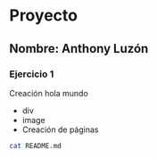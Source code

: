 # Proyecto
## Nombre: Anthony Luzón
### Ejercicio 1

Creación hola mundo

* div
* image
* Creación de páginas

```bash
cat README.md
```